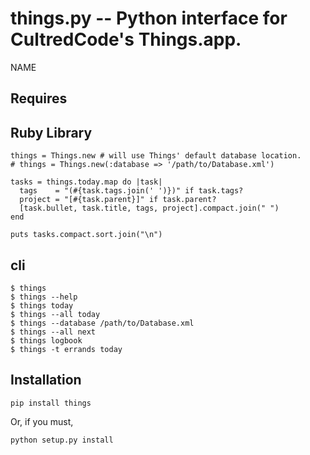 things.py    --    Python interface for CultredCode's Things.app. 
===============

NAME


## Requires

## Ruby Library


	things = Things.new # will use Things' default database location. 
	# things = Things.new(:database => '/path/to/Database.xml')

	tasks = things.today.map do |task|
	  tags    = "(#{task.tags.join(' ')})" if task.tags?
	  project = "[#{task.parent}]" if task.parent?
	  [task.bullet, task.title, tags, project].compact.join(" ")
	end

	puts tasks.compact.sort.join("\n")

## cli

	$ things
	$ things --help
	$ things today
	$ things --all today
	$ things --database /path/to/Database.xml
	$ things --all next
	$ things logbook
	$ things -t errands today


Installation
------------

	pip install things
	
Or, if you must, 

	python setup.py install

